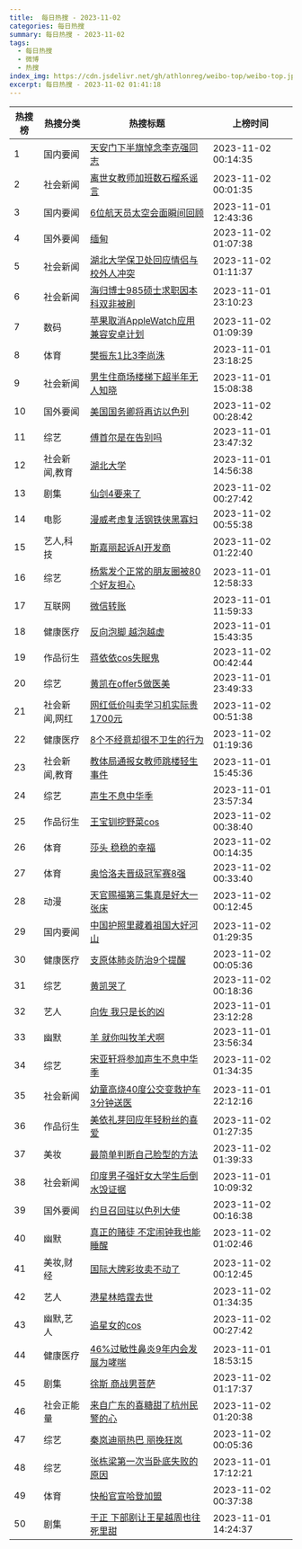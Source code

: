 ```yaml
---
title:  每日热搜 - 2023-11-02
categories: 每日热搜
summary: 每日热搜 - 2023-11-02
tags:
  - 每日热搜
  - 微博
  - 热搜
index_img: https://cdn.jsdelivr.net/gh/athlonreg/weibo-top/weibo-top.jpeg
excerpt: 每日热搜 - 2023-11-02 01:41:18
---
```


| 热搜榜 | 热搜分类 | 热搜标题 | 上榜时间 |
| --- | --- | --- | --- |
| 1 | 国内要闻 | [天安门下半旗悼念李克强同志](https://s.weibo.com/weibo%3Fq%3D%2523%E5%A4%A9%E5%AE%89%E9%97%A8%E4%B8%8B%E5%8D%8A%E6%97%97%E6%82%BC%E5%BF%B5%E6%9D%8E%E5%85%8B%E5%BC%BA%E5%90%8C%E5%BF%97%2523) | 2023-11-02 00:14:35 | 
| 2 | 社会新闻 | [离世女教师加班数石榴系谣言](https://s.weibo.com/weibo%3Fq%3D%2523%E7%A6%BB%E4%B8%96%E5%A5%B3%E6%95%99%E5%B8%88%E5%8A%A0%E7%8F%AD%E6%95%B0%E7%9F%B3%E6%A6%B4%E7%B3%BB%E8%B0%A3%E8%A8%80%2523) | 2023-11-02 00:01:35 | 
| 3 | 国内要闻 | [6位航天员太空会面瞬间回顾](https://s.weibo.com/weibo%3Fq%3D%25236%E4%BD%8D%E8%88%AA%E5%A4%A9%E5%91%98%E5%A4%AA%E7%A9%BA%E4%BC%9A%E9%9D%A2%E7%9E%AC%E9%97%B4%E5%9B%9E%E9%A1%BE%2523) | 2023-11-01 12:43:36 | 
| 4 | 国外要闻 | [缅甸](https://s.weibo.com/weibo%3Fq%3D%2523%E7%BC%85%E7%94%B8%2523) | 2023-11-02 01:07:38 | 
| 5 | 社会新闻 | [湖北大学保卫处回应情侣与校外人冲突](https://s.weibo.com/weibo%3Fq%3D%2523%E6%B9%96%E5%8C%97%E5%A4%A7%E5%AD%A6%E4%BF%9D%E5%8D%AB%E5%A4%84%E5%9B%9E%E5%BA%94%E6%83%85%E4%BE%A3%E4%B8%8E%E6%A0%A1%E5%A4%96%E4%BA%BA%E5%86%B2%E7%AA%81%2523) | 2023-11-02 01:11:37 | 
| 6 | 社会新闻 | [海归博士985硕士求职因本科双非被刷](https://s.weibo.com/weibo%3Fq%3D%2523%E6%B5%B7%E5%BD%92%E5%8D%9A%E5%A3%AB985%E7%A1%95%E5%A3%AB%E6%B1%82%E8%81%8C%E5%9B%A0%E6%9C%AC%E7%A7%91%E5%8F%8C%E9%9D%9E%E8%A2%AB%E5%88%B7%2523) | 2023-11-01 23:10:23 | 
| 7 | 数码 | [苹果取消AppleWatch应用兼容安卓计划](https://s.weibo.com/weibo%3Fq%3D%2523%E8%8B%B9%E6%9E%9C%E5%8F%96%E6%B6%88AppleWatch%E5%BA%94%E7%94%A8%E5%85%BC%E5%AE%B9%E5%AE%89%E5%8D%93%E8%AE%A1%E5%88%92%2523) | 2023-11-02 01:09:39 | 
| 8 | 体育 | [樊振东1比3李尚洙](https://s.weibo.com/weibo%3Fq%3D%2523%E6%A8%8A%E6%8C%AF%E4%B8%9C1%E6%AF%943%E6%9D%8E%E5%B0%9A%E6%B4%99%2523) | 2023-11-01 23:18:25 | 
| 9 | 社会新闻 | [男生住商场楼梯下超半年无人知晓](https://s.weibo.com/weibo%3Fq%3D%2523%E7%94%B7%E7%94%9F%E4%BD%8F%E5%95%86%E5%9C%BA%E6%A5%BC%E6%A2%AF%E4%B8%8B%E8%B6%85%E5%8D%8A%E5%B9%B4%E6%97%A0%E4%BA%BA%E7%9F%A5%E6%99%93%2523) | 2023-11-01 15:08:38 | 
| 10 | 国外要闻 | [美国国务卿将再访以色列](https://s.weibo.com/weibo%3Fq%3D%2523%E7%BE%8E%E5%9B%BD%E5%9B%BD%E5%8A%A1%E5%8D%BF%E5%B0%86%E5%86%8D%E8%AE%BF%E4%BB%A5%E8%89%B2%E5%88%97%2523) | 2023-11-02 00:28:42 | 
| 11 | 综艺 | [傅首尔是在告别吗](https://s.weibo.com/weibo%3Fq%3D%2523%E5%82%85%E9%A6%96%E5%B0%94%E6%98%AF%E5%9C%A8%E5%91%8A%E5%88%AB%E5%90%97%2523) | 2023-11-01 23:47:32 | 
| 12 | 社会新闻,教育 | [湖北大学](https://s.weibo.com/weibo%3Fq%3D%2523%E6%B9%96%E5%8C%97%E5%A4%A7%E5%AD%A6%2523) | 2023-11-01 14:56:38 | 
| 13 | 剧集 | [仙剑4要来了](https://s.weibo.com/weibo%3Fq%3D%2523%E4%BB%99%E5%89%914%E8%A6%81%E6%9D%A5%E4%BA%86%2523) | 2023-11-02 00:27:42 | 
| 14 | 电影 | [漫威考虑复活钢铁侠黑寡妇](https://s.weibo.com/weibo%3Fq%3D%2523%E6%BC%AB%E5%A8%81%E8%80%83%E8%99%91%E5%A4%8D%E6%B4%BB%E9%92%A2%E9%93%81%E4%BE%A0%E9%BB%91%E5%AF%A1%E5%A6%87%2523) | 2023-11-02 00:55:38 | 
| 15 | 艺人,科技 | [斯嘉丽起诉AI开发商](https://s.weibo.com/weibo%3Fq%3D%2523%E6%96%AF%E5%98%89%E4%B8%BD%E8%B5%B7%E8%AF%89AI%E5%BC%80%E5%8F%91%E5%95%86%2523) | 2023-11-02 01:22:40 | 
| 16 | 综艺 | [杨紫发个正常的朋友圈被80个好友担心](https://s.weibo.com/weibo%3Fq%3D%2523%E6%9D%A8%E7%B4%AB%E5%8F%91%E4%B8%AA%E6%AD%A3%E5%B8%B8%E7%9A%84%E6%9C%8B%E5%8F%8B%E5%9C%88%E8%A2%AB80%E4%B8%AA%E5%A5%BD%E5%8F%8B%E6%8B%85%E5%BF%83%2523) | 2023-11-01 12:58:33 | 
| 17 | 互联网 | [微信转账](https://s.weibo.com/weibo%3Fq%3D%2523%E5%BE%AE%E4%BF%A1%E8%BD%AC%E8%B4%A6%2523) | 2023-11-01 11:59:33 | 
| 18 | 健康医疗 | [反向泡脚 越泡越虚](https://s.weibo.com/weibo%3Fq%3D%2523%E5%8F%8D%E5%90%91%E6%B3%A1%E8%84%9A%20%E8%B6%8A%E6%B3%A1%E8%B6%8A%E8%99%9A%2523) | 2023-11-01 15:43:35 | 
| 19 | 作品衍生 | [蒋依依cos失眠鬼](https://s.weibo.com/weibo%3Fq%3D%2523%E8%92%8B%E4%BE%9D%E4%BE%9Dcos%E5%A4%B1%E7%9C%A0%E9%AC%BC%2523) | 2023-11-02 00:42:44 | 
| 20 | 综艺 | [黄凯在offer5做医美](https://s.weibo.com/weibo%3Fq%3D%2523%E9%BB%84%E5%87%AF%E5%9C%A8offer5%E5%81%9A%E5%8C%BB%E7%BE%8E%2523) | 2023-11-01 23:49:33 | 
| 21 | 社会新闻,网红 | [网红低价叫卖学习机实际贵1700元](https://s.weibo.com/weibo%3Fq%3D%2523%E7%BD%91%E7%BA%A2%E4%BD%8E%E4%BB%B7%E5%8F%AB%E5%8D%96%E5%AD%A6%E4%B9%A0%E6%9C%BA%E5%AE%9E%E9%99%85%E8%B4%B51700%E5%85%83%2523) | 2023-11-02 00:51:38 | 
| 22 | 健康医疗 | [8个不经意却很不卫生的行为](https://s.weibo.com/weibo%3Fq%3D%25238%E4%B8%AA%E4%B8%8D%E7%BB%8F%E6%84%8F%E5%8D%B4%E5%BE%88%E4%B8%8D%E5%8D%AB%E7%94%9F%E7%9A%84%E8%A1%8C%E4%B8%BA%2523) | 2023-11-02 01:19:36 | 
| 23 | 社会新闻,教育 | [教体局通报女教师跳楼轻生事件](https://s.weibo.com/weibo%3Fq%3D%2523%E6%95%99%E4%BD%93%E5%B1%80%E9%80%9A%E6%8A%A5%E5%A5%B3%E6%95%99%E5%B8%88%E8%B7%B3%E6%A5%BC%E8%BD%BB%E7%94%9F%E4%BA%8B%E4%BB%B6%2523) | 2023-11-01 15:45:36 | 
| 24 | 综艺 | [声生不息中华季](https://s.weibo.com/weibo%3Fq%3D%2523%E5%A3%B0%E7%94%9F%E4%B8%8D%E6%81%AF%E4%B8%AD%E5%8D%8E%E5%AD%A3%2523) | 2023-11-01 23:57:34 | 
| 25 | 作品衍生 | [王宝钏挖野菜cos](https://s.weibo.com/weibo%3Fq%3D%2523%E7%8E%8B%E5%AE%9D%E9%92%8F%E6%8C%96%E9%87%8E%E8%8F%9Ccos%2523) | 2023-11-02 00:38:40 | 
| 26 | 体育 | [莎头 稳稳的幸福](https://s.weibo.com/weibo%3Fq%3D%2523%E8%8E%8E%E5%A4%B4%20%E7%A8%B3%E7%A8%B3%E7%9A%84%E5%B9%B8%E7%A6%8F%2523) | 2023-11-02 00:14:35 | 
| 27 | 体育 | [奥恰洛夫晋级冠军赛8强](https://s.weibo.com/weibo%3Fq%3D%2523%E5%A5%A5%E6%81%B0%E6%B4%9B%E5%A4%AB%E6%99%8B%E7%BA%A7%E5%86%A0%E5%86%9B%E8%B5%9B8%E5%BC%BA%2523) | 2023-11-02 00:33:40 | 
| 28 | 动漫 | [天官赐福第三集真是好大一张床](https://s.weibo.com/weibo%3Fq%3D%2523%E5%A4%A9%E5%AE%98%E8%B5%90%E7%A6%8F%E7%AC%AC%E4%B8%89%E9%9B%86%E7%9C%9F%E6%98%AF%E5%A5%BD%E5%A4%A7%E4%B8%80%E5%BC%A0%E5%BA%8A%2523) | 2023-11-02 00:12:45 | 
| 29 | 国内要闻 | [中国护照里藏着祖国大好河山](https://s.weibo.com/weibo%3Fq%3D%2523%E4%B8%AD%E5%9B%BD%E6%8A%A4%E7%85%A7%E9%87%8C%E8%97%8F%E7%9D%80%E7%A5%96%E5%9B%BD%E5%A4%A7%E5%A5%BD%E6%B2%B3%E5%B1%B1%2523) | 2023-11-02 01:29:35 | 
| 30 | 健康医疗 | [支原体肺炎防治9个提醒](https://s.weibo.com/weibo%3Fq%3D%2523%E6%94%AF%E5%8E%9F%E4%BD%93%E8%82%BA%E7%82%8E%E9%98%B2%E6%B2%BB9%E4%B8%AA%E6%8F%90%E9%86%92%2523) | 2023-11-02 00:05:36 | 
| 31 | 综艺 | [黄凯哭了](https://s.weibo.com/weibo%3Fq%3D%2523%E9%BB%84%E5%87%AF%E5%93%AD%E4%BA%86%2523) | 2023-11-02 00:18:36 | 
| 32 | 艺人 | [向佐 我只是长的凶](https://s.weibo.com/weibo%3Fq%3D%2523%E5%90%91%E4%BD%90%20%E6%88%91%E5%8F%AA%E6%98%AF%E9%95%BF%E7%9A%84%E5%87%B6%2523) | 2023-11-01 23:12:28 | 
| 33 | 幽默 | [羊 就你叫牧羊犬啊](https://s.weibo.com/weibo%3Fq%3D%2523%E7%BE%8A%20%E5%B0%B1%E4%BD%A0%E5%8F%AB%E7%89%A7%E7%BE%8A%E7%8A%AC%E5%95%8A%2523) | 2023-11-01 23:56:34 | 
| 34 | 综艺 | [宋亚轩将参加声生不息中华季](https://s.weibo.com/weibo%3Fq%3D%2523%E5%AE%8B%E4%BA%9A%E8%BD%A9%E5%B0%86%E5%8F%82%E5%8A%A0%E5%A3%B0%E7%94%9F%E4%B8%8D%E6%81%AF%E4%B8%AD%E5%8D%8E%E5%AD%A3%2523) | 2023-11-02 01:34:35 | 
| 35 | 社会新闻 | [幼童高烧40度公交变救护车3分钟送医](https://s.weibo.com/weibo%3Fq%3D%2523%E5%B9%BC%E7%AB%A5%E9%AB%98%E7%83%A740%E5%BA%A6%E5%85%AC%E4%BA%A4%E5%8F%98%E6%95%91%E6%8A%A4%E8%BD%A63%E5%88%86%E9%92%9F%E9%80%81%E5%8C%BB%2523) | 2023-11-01 22:12:16 | 
| 36 | 作品衍生 | [美依礼芽回应年轻粉丝的喜爱](https://s.weibo.com/weibo%3Fq%3D%2523%E7%BE%8E%E4%BE%9D%E7%A4%BC%E8%8A%BD%E5%9B%9E%E5%BA%94%E5%B9%B4%E8%BD%BB%E7%B2%89%E4%B8%9D%E7%9A%84%E5%96%9C%E7%88%B1%2523) | 2023-11-02 01:27:35 | 
| 37 | 美妆 | [最简单判断自己脸型的方法](https://s.weibo.com/weibo%3Fq%3D%2523%E6%9C%80%E7%AE%80%E5%8D%95%E5%88%A4%E6%96%AD%E8%87%AA%E5%B7%B1%E8%84%B8%E5%9E%8B%E7%9A%84%E6%96%B9%E6%B3%95%2523) | 2023-11-02 01:39:33 | 
| 38 | 社会新闻 | [印度男子强奸女大学生后倒水毁证据](https://s.weibo.com/weibo%3Fq%3D%2523%E5%8D%B0%E5%BA%A6%E7%94%B7%E5%AD%90%E5%BC%BA%E5%A5%B8%E5%A5%B3%E5%A4%A7%E5%AD%A6%E7%94%9F%E5%90%8E%E5%80%92%E6%B0%B4%E6%AF%81%E8%AF%81%E6%8D%AE%2523) | 2023-11-01 10:09:32 | 
| 39 | 国外要闻 | [约旦召回驻以色列大使](https://s.weibo.com/weibo%3Fq%3D%2523%E7%BA%A6%E6%97%A6%E5%8F%AC%E5%9B%9E%E9%A9%BB%E4%BB%A5%E8%89%B2%E5%88%97%E5%A4%A7%E4%BD%BF%2523) | 2023-11-02 00:16:38 | 
| 40 | 幽默 | [真正的赌徒 不定闹钟我也能睡醒](https://s.weibo.com/weibo%3Fq%3D%2523%E7%9C%9F%E6%AD%A3%E7%9A%84%E8%B5%8C%E5%BE%92%20%E4%B8%8D%E5%AE%9A%E9%97%B9%E9%92%9F%E6%88%91%E4%B9%9F%E8%83%BD%E7%9D%A1%E9%86%92%2523) | 2023-11-02 01:02:46 | 
| 41 | 美妆,财经 | [国际大牌彩妆卖不动了](https://s.weibo.com/weibo%3Fq%3D%2523%E5%9B%BD%E9%99%85%E5%A4%A7%E7%89%8C%E5%BD%A9%E5%A6%86%E5%8D%96%E4%B8%8D%E5%8A%A8%E4%BA%86%2523) | 2023-11-02 00:12:45 | 
| 42 | 艺人 | [港星林皓霆去世](https://s.weibo.com/weibo%3Fq%3D%2523%E6%B8%AF%E6%98%9F%E6%9E%97%E7%9A%93%E9%9C%86%E5%8E%BB%E4%B8%96%2523) | 2023-11-02 01:34:35 | 
| 43 | 幽默,艺人 | [追星女的cos](https://s.weibo.com/weibo%3Fq%3D%2523%E8%BF%BD%E6%98%9F%E5%A5%B3%E7%9A%84cos%2523) | 2023-11-02 00:27:42 | 
| 44 | 健康医疗 | [46%过敏性鼻炎9年内会发展为哮喘](https://s.weibo.com/weibo%3Fq%3D%252346%25%E8%BF%87%E6%95%8F%E6%80%A7%E9%BC%BB%E7%82%8E9%E5%B9%B4%E5%86%85%E4%BC%9A%E5%8F%91%E5%B1%95%E4%B8%BA%E5%93%AE%E5%96%98%2523) | 2023-11-01 18:53:15 | 
| 45 | 剧集 | [徐斯 商战男菩萨](https://s.weibo.com/weibo%3Fq%3D%2523%E5%BE%90%E6%96%AF%20%E5%95%86%E6%88%98%E7%94%B7%E8%8F%A9%E8%90%A8%2523) | 2023-11-02 01:17:37 | 
| 46 | 社会正能量 | [来自广东的喜糖甜了杭州民警的心](https://s.weibo.com/weibo%3Fq%3D%2523%E6%9D%A5%E8%87%AA%E5%B9%BF%E4%B8%9C%E7%9A%84%E5%96%9C%E7%B3%96%E7%94%9C%E4%BA%86%E6%9D%AD%E5%B7%9E%E6%B0%91%E8%AD%A6%E7%9A%84%E5%BF%83%2523) | 2023-11-02 01:20:38 | 
| 47 | 综艺 | [秦岚迪丽热巴 丽挽狂岚](https://s.weibo.com/weibo%3Fq%3D%2523%E7%A7%A6%E5%B2%9A%E8%BF%AA%E4%B8%BD%E7%83%AD%E5%B7%B4%20%E4%B8%BD%E6%8C%BD%E7%8B%82%E5%B2%9A%2523) | 2023-11-02 00:05:36 | 
| 48 | 综艺 | [张栋梁第一次当卧底失败的原因](https://s.weibo.com/weibo%3Fq%3D%2523%E5%BC%A0%E6%A0%8B%E6%A2%81%E7%AC%AC%E4%B8%80%E6%AC%A1%E5%BD%93%E5%8D%A7%E5%BA%95%E5%A4%B1%E8%B4%A5%E7%9A%84%E5%8E%9F%E5%9B%A0%2523) | 2023-11-01 17:12:21 | 
| 49 | 体育 | [快船官宣哈登加盟](https://s.weibo.com/weibo%3Fq%3D%2523%E5%BF%AB%E8%88%B9%E5%AE%98%E5%AE%A3%E5%93%88%E7%99%BB%E5%8A%A0%E7%9B%9F%2523) | 2023-11-02 00:37:38 | 
| 50 | 剧集 | [于正 下部剧让王星越周也往死里甜](https://s.weibo.com/weibo%3Fq%3D%2523%E4%BA%8E%E6%AD%A3%20%E4%B8%8B%E9%83%A8%E5%89%A7%E8%AE%A9%E7%8E%8B%E6%98%9F%E8%B6%8A%E5%91%A8%E4%B9%9F%E5%BE%80%E6%AD%BB%E9%87%8C%E7%94%9C%2523) | 2023-11-01 14:24:37 | 

